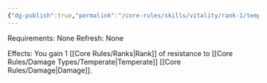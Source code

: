 ```yaml
---
{"dg-publish":true,"permalink":"/core-rules/skills/vitality/rank-1/temperate-resistance-1/"}
---
```


Requirements: None
Refresh: None

Effects:
You gain 1 [[Core Rules/Ranks\|Rank]] of resistance to [[Core Rules/Damage Types/Temperate\|Temperate]] [[Core Rules/Damage\|Damage]].


